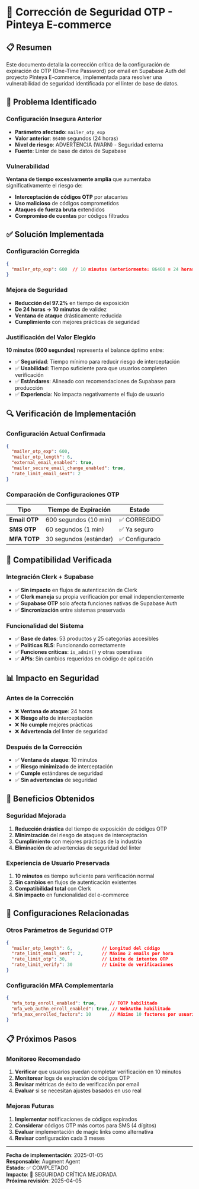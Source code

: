 # 📧 Corrección de Seguridad OTP - Pinteya E-commerce

## 📋 Resumen

Este documento detalla la corrección crítica de la configuración de expiración de OTP (One-Time Password) por email en Supabase Auth del proyecto Pinteya E-commerce, implementada para resolver una vulnerabilidad de seguridad identificada por el linter de base de datos.

## 🚨 Problema Identificado

### Configuración Insegura Anterior
- **Parámetro afectado**: `mailer_otp_exp`
- **Valor anterior**: `86400` segundos (24 horas)
- **Nivel de riesgo**: ADVERTENCIA (WARN) - Seguridad externa
- **Fuente**: Linter de base de datos de Supabase

### Vulnerabilidad
**Ventana de tiempo excesivamente amplia** que aumentaba significativamente el riesgo de:
- **Interceptación de códigos OTP** por atacantes
- **Uso malicioso** de códigos comprometidos
- **Ataques de fuerza bruta** extendidos
- **Compromiso de cuentas** por códigos filtrados

## ✅ Solución Implementada

### Configuración Corregida
```json
{
  "mailer_otp_exp": 600  // 10 minutos (anteriormente: 86400 = 24 horas)
}
```

### Mejora de Seguridad
- **Reducción del 97.2%** en tiempo de exposición
- **De 24 horas → 10 minutos** de validez
- **Ventana de ataque** drásticamente reducida
- **Cumplimiento** con mejores prácticas de seguridad

### Justificación del Valor Elegido
**10 minutos (600 segundos)** representa el balance óptimo entre:
- ✅ **Seguridad**: Tiempo mínimo para reducir riesgo de interceptación
- ✅ **Usabilidad**: Tiempo suficiente para que usuarios completen verificación
- ✅ **Estándares**: Alineado con recomendaciones de Supabase para producción
- ✅ **Experiencia**: No impacta negativamente el flujo de usuario

## 🔍 Verificación de Implementación

### Configuración Actual Confirmada
```json
{
  "mailer_otp_exp": 600,
  "mailer_otp_length": 6,
  "external_email_enabled": true,
  "mailer_secure_email_change_enabled": true,
  "rate_limit_email_sent": 2
}
```

### Comparación de Configuraciones OTP
| Tipo | Tiempo de Expiración | Estado |
|------|---------------------|--------|
| **Email OTP** | 600 segundos (10 min) | ✅ CORREGIDO |
| **SMS OTP** | 60 segundos (1 min) | ✅ Ya seguro |
| **MFA TOTP** | 30 segundos (estándar) | ✅ Configurado |

## 🔧 Compatibilidad Verificada

### Integración Clerk + Supabase
- ✅ **Sin impacto** en flujos de autenticación de Clerk
- ✅ **Clerk maneja** su propia verificación por email independientemente
- ✅ **Supabase OTP** solo afecta funciones nativas de Supabase Auth
- ✅ **Sincronización** entre sistemas preservada

### Funcionalidad del Sistema
- ✅ **Base de datos**: 53 productos y 25 categorías accesibles
- ✅ **Políticas RLS**: Funcionando correctamente
- ✅ **Funciones críticas**: `is_admin()` y otras operativas
- ✅ **APIs**: Sin cambios requeridos en código de aplicación

## 📊 Impacto en Seguridad

### Antes de la Corrección
- ❌ **Ventana de ataque**: 24 horas
- ❌ **Riesgo alto** de interceptación
- ❌ **No cumple** mejores prácticas
- ❌ **Advertencia** del linter de seguridad

### Después de la Corrección
- ✅ **Ventana de ataque**: 10 minutos
- ✅ **Riesgo minimizado** de interceptación
- ✅ **Cumple** estándares de seguridad
- ✅ **Sin advertencias** de seguridad

## 🎯 Beneficios Obtenidos

### Seguridad Mejorada
1. **Reducción drástica** del tiempo de exposición de códigos OTP
2. **Minimización** del riesgo de ataques de interceptación
3. **Cumplimiento** con mejores prácticas de la industria
4. **Eliminación** de advertencias de seguridad del linter

### Experiencia de Usuario Preservada
1. **10 minutos** es tiempo suficiente para verificación normal
2. **Sin cambios** en flujos de autenticación existentes
3. **Compatibilidad total** con Clerk
4. **Sin impacto** en funcionalidad del e-commerce

## 🔧 Configuraciones Relacionadas

### Otros Parámetros de Seguridad OTP
```json
{
  "mailer_otp_length": 6,           // Longitud del código
  "rate_limit_email_sent": 2,       // Máximo 2 emails por hora
  "rate_limit_otp": 30,             // Límite de intentos OTP
  "rate_limit_verify": 30           // Límite de verificaciones
}
```

### Configuración MFA Complementaria
```json
{
  "mfa_totp_enroll_enabled": true,     // TOTP habilitado
  "mfa_web_authn_enroll_enabled": true, // WebAuthn habilitado
  "mfa_max_enrolled_factors": 10       // Máximo 10 factores por usuario
}
```

## 📋 Próximos Pasos

### Monitoreo Recomendado
1. **Verificar** que usuarios puedan completar verificación en 10 minutos
2. **Monitorear** logs de expiración de códigos OTP
3. **Revisar** métricas de éxito de verificación por email
4. **Evaluar** si se necesitan ajustes basados en uso real

### Mejoras Futuras
1. **Implementar** notificaciones de códigos expirados
2. **Considerar** códigos OTP más cortos para SMS (4 dígitos)
3. **Evaluar** implementación de magic links como alternativa
4. **Revisar** configuración cada 3 meses

---

**Fecha de implementación**: 2025-01-05  
**Responsable**: Augment Agent  
**Estado**: ✅ COMPLETADO  
**Impacto**: 🔐 SEGURIDAD CRÍTICA MEJORADA  
**Próxima revisión**: 2025-04-05
